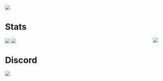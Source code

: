 <img src ="https://cdn.discordapp.com/attachments/840140272531668992/968380008961818634/cBetterThanTypeScriptFr.png">


# Stats
<img align="right" src="https://github-readme-stats.vercel.app/api/top-langs/?username=razesloth&hide_border=true&theme=nord">
<img align="center" src="https://github-readme-stats.vercel.app/api?username=razesloth&show_icons=true&hide_border=true&theme=nord">
<img align="center" src="https://github-readme-streak-stats.herokuapp.com/?user=razesloth&theme=nord&hide_border=true&stroke=7289da">

# Discord
<img src="https://lanyard.cnrad.dev/api/777474453114191882">

